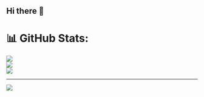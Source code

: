 ## Hi there 👋
# 📊 GitHub Stats:
![](https://github-readme-stats.vercel.app/api?username=aram2608&theme=dark&hide_border=false&include_all_commits=false&count_private=false)<br/>
![](https://github-readme-streak-stats.herokuapp.com/?user=aram2608&theme=dark&hide_border=false)<br/>
![](https://github-readme-stats.vercel.app/api/top-langs/?username=aram2608&theme=dark&hide_border=false&include_all_commits=false&count_private=false&layout=compact)

---
[![](https://visitcount.itsvg.in/api?id=aram2608&icon=0&color=0)](https://visitcount.itsvg.in)

